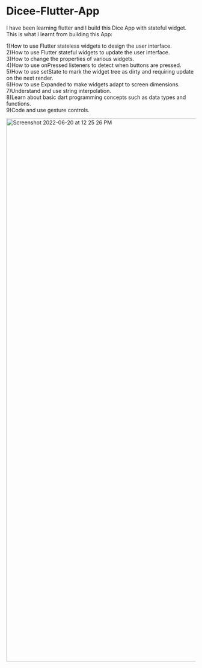 # Dicee-Flutter-App

I have been learning flutter and I build this Dice App with stateful widget. This is what I learnt from building this App:

1)How to use Flutter stateless widgets to design the user interface.\
2)How to use Flutter stateful widgets to update the user interface.\
3)How to change the properties of various widgets.\
4)How to use onPressed listeners to detect when buttons are pressed.\
5)How to use setState to mark the widget tree as dirty and requiring update on the next render.\
6)How to use Expanded to make widgets adapt to screen dimensions.\
7)Understand and use string interpolation.\
8)Learn about basic dart programming concepts such as data types and functions.\
9)Code and use gesture controls.

<img width="1440" alt="Screenshot 2022-06-20 at 12 25 26 PM" src="https://user-images.githubusercontent.com/81768790/174543027-a116ba9e-7425-4779-aa7d-08caf87ea804.png">
